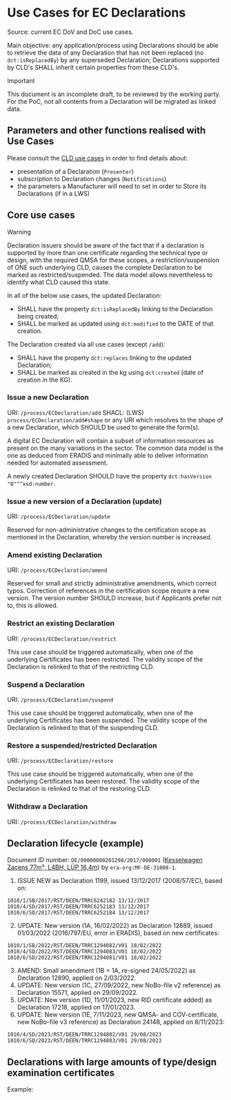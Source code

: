 # Use Cases for EC Declarations

Source: current EC DoV and DoC use cases.

Main objective: any application/process using Declarations should be able to retrieve the data of any Declaration that has not been replaced (no `dct:isReplacedBy`) by any superseded Declaration; Declarations supported by CLD's SHALL inherit certain properties from these CLD's.

> [!IMPORTANT]
> This document is an incomplete draft, to be reviewed by the working party. For the PoC, not all contents from a Declaration will be migrated as linked data.

## Parameters and other functions realised with Use Cases

Please consult the [CLD use cases](./CLD.md#other-functions-realised-by-use-cases) in order to find details about:

- presentation of a Declaration (`Presenter`)
- subscription to Declaration changes (`Notifications`)
- the parameters a Manufacturer will need to set in order to Store its Declarations (if in a LWS)

## Core use cases

> [!WARNING]
> Declaration issuers should be aware of the fact that if a declaration is supported by more than one certificate regarding the technical type or design, with the required QMSA for these scopes, a restriction/suspension of ONE such underlying CLD, causes the complete Declaration to be marked as restricted/suspended. The data model allows nevertheless to identify what CLD caused this state.

In all of the below use cases, the updated Declaration:

- SHALL have the property `dct:isReplacedBy` linking to the Declaration being created;
- SHALL be marked as updated using `dct:modified` to the DATE of that creation.

The Declaration created via all use cases (except `/add`):

- SHALL have the property `dct:replaces` linking to the updated Declaration;
- SHALL be marked as created in the kg using `dct:created` (date of creation in the KG).

### Issue a new Declaration

URI: `/process/ECDeclaration/add`
SHACL: (LWS) `process/ECDeclaration/add#shape` or any URI which resolves to the shape of a new Declaration, which SHOULD be used to generate the form(s).

A digital EC Declaration will contain a subset of information resources as present on the many variations in the sector. The common data model is the one as deduced from ERADIS and minimally able to deliver information needed for automated assessment.

A newly created Declaration SHOULD have the property `dct:hasVersion "0"^^xsd:number`.

### Issue a new version of a Declaration (update)

URI: `/process/ECDeclaration/update`

Reserved for non-administrative changes to the certification scope as mentioned in the Declaration, whereby the version number is increased. 

### Amend existing Declaration

URI: `/process/ECDeclaration/amend`

Reserved for small and strictly administrative amendments, which correct typos. Correction of references in the certification scope require a new version.
The version number SHOULD increase, but if Applicants prefer not to, this is allowed.

### Restrict an existing Declaration

URI: `/process/ECDeclaration/restrict`

This use case should be triggered automatically, when one of the underlying Certificates has been restricted. The validity scope of the Declaration is relinked to that of the restricting CLD.

### Suspend a Declaration

URI: `/process/ECDeclaration/suspend`

This use case should be triggered automatically, when one of the underlying Certificates has been suspended. The validity scope of the Declaration is relinked to that of the suspending CLD.

### Restore a suspended/restricted Declaration

URI: `/process/ECDeclaration/restore`

This use case should be triggered automatically, when one of the underlying Certificates has been restored. The validity scope of the Declaration is relinked to that of the restoring CLD.

### Withdraw a Declaration

URI: `/process/ECDeclaration/withdraw`

## Declaration lifecycle (example)

Document ID number: `DE/00000000201298/2017/000001` ([Kesselwagen Zacens 77m³, L4BH, LÜP 16,4m](https://eradis.era.europa.eu/interop_docs/ecDecl/view.aspx?id=1199&DocumentType=ECDeclVer)) by `era-org:MF-DE-31008-1`.

1. ISSUE NEW as Declaration 1199, issued 13/12/2017 (2008/57/EC), based on:

```
1010/1/SB/2017/RST/DEEN/TRRC6242182	13/12/2017
1010/4/SD/2017/RST/DEEN/TRRC6252183	13/12/2017
1010/6/SD/2017/RST/DEEN/TRRC6252184	13/12/2017
```

2. UPDATE: New version (1A, 16/02/2022) as Declaration 12889, issued 01/03/2022 (2016/797/EU, error in ERADIS), based on new certificates:

```
1010/1/SB/2022/RST/DEEN/TRRC1294082/V01	18/02/2022
1010/4/SD/2022/RST/DEEN/TRRC1294083/V01	18/02/2022
1010/6/SD/2022/RST/DEEN/TRRC1294081/V01	18/02/2022
```

3. AMEND: Small amendment (1B = 1A, re-signed 24/05/2022) as Declaration 12890, applied on 2/03/2022.
4. UPDATE: New version (1C, 27/09/2022, new NoBo-file v2 reference) as Declaration 15571, applied on 29/09/2022.
5. UPDATE: New version (1D, 11/01/2023, new RID certificate added) as Declaration 17218, applied on 17/01/2023.
6. UPDATE: New version (1E, 7/11/2023, new QMSA- and COV-certificate, new NoBo-file v3 reference) as Declaration 24148, applied on 8/11/2023:

```
1010/4/SD/2023/RST/DEEN/TRRC1294802/V01	29/08/2023
1010/6/SD/2023/RST/DEEN/TRRC1294803/V01	29/08/2023
``` 

## Declarations with large amounts of type/design examination certificates

Example: 